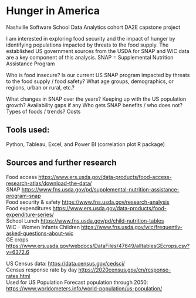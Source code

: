 # Hunger in America
Nashville Software School Data Analytics cohort DA2E capstone project


I am interested in exploring food security and the impact of hunger by identifying populations impacted by threats to the food supply. 
The established US government sources from the USDA for SNAP and WIC data are a key component of this analysis. 
SNAP = Supplemental Nutrition Assistance Program 

Who is food insecure?
Is our current US SNAP program impacted by threats to the food supply / food safety?
What age groups, demographics, or regions, urban or rural, etc.?

What changes in SNAP over the years?
Keeping up with the US population growth?
Availability gaps if any
Who gets SNAP benefits / who does not?
Types of foods / trends? 
Costs
<h2>Tools used: </h2>
  Python, Tableau, Excel, and Power BI (correlation plot R package)   



<h2>Sources and further research</h2>

Food access https://www.ers.usda.gov/data-products/food-access-research-atlas/download-the-data/   
SNAP https://www.fns.usda.gov/pd/supplemental-nutrition-assistance-program-snap  
Food security & safety  https://www.fns.usda.gov/research-analysis  
Food expenditures https://www.ers.usda.gov/data-products/food-expenditure-series/  
School Lunch https://www.fns.usda.gov/pd/child-nutrition-tables  
WIC - Women Infants Children https://www.fns.usda.gov/wic/frequently-asked-questions-about-wic  
GE crops  https://www.ers.usda.gov/webdocs/DataFiles/47649/alltablesGEcrops.csv?v=6372.6  

US Census data: https://data.census.gov/cedsci/  
Census response rate by day https://2020census.gov/en/response-rates.html  
Used for US Population Forecast population through 2050: https://www.worldometers.info/world-population/us-population/  
